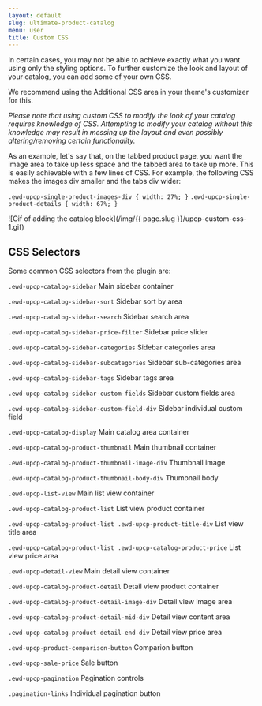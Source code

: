 ```yaml
---
layout: default
slug: ultimate-product-catalog
menu: user
title: Custom CSS
---
```

In certain cases, you may not be able to achieve exactly what you want using only the styling options. To further customize the look and layout of your catalog, you can add some of your own CSS.

We recommend using the Additional CSS area in your theme's customizer for this.

*Please note that using custom CSS to modify the look of your catalog requires knowledge of CSS. Attempting to modify your catalog without this knowledge may result in messing up the layout and even possibly altering/removing certain functionality.*

As an example, let's say that, on the tabbed product page, you want the image area to take up less space and the tabbed area to take up more. This is easily achievable with a few lines of CSS. For example, the following CSS makes the images div smaller and the tabs div wider:

`.ewd-upcp-single-product-images-div {
  width: 27%;
}`
`.ewd-upcp-single-product-details {
  width: 67%;
}`

![Gif of adding the catalog block](/img/{{ page.slug }}/upcp-custom-css-1.gif)

## CSS Selectors

Some common CSS selectors from the plugin are:

`.ewd-upcp-catalog-sidebar` Main sidebar container

`.ewd-upcp-catalog-sidebar-sort` Sidebar sort by area

`.ewd-upcp-catalog-sidebar-search` Sidebar search area

`.ewd-upcp-catalog-sidebar-price-filter` Sidebar price slider

`.ewd-upcp-catalog-sidebar-categories` Sidebar categories area

`.ewd-upcp-catalog-sidebar-subcategories` Sidebar sub-categories area

`.ewd-upcp-catalog-sidebar-tags` Sidebar tags area

`.ewd-upcp-catalog-sidebar-custom-fields` Sidebar custom fields area

`.ewd-upcp-catalog-sidebar-custom-field-div` Sidebar individual custom field

`.ewd-upcp-catalog-display` Main catalog area container

`.ewd-upcp-catalog-product-thumbnail` Main thumbnail container

`.ewd-upcp-catalog-product-thumbnail-image-div` Thumbnail image

`.ewd-upcp-catalog-product-thumbnail-body-div` Thumbnail body

`.ewd-upcp-list-view` Main list view container

`.ewd-upcp-catalog-product-list` List view product container

`.ewd-upcp-catalog-product-list .ewd-upcp-product-title-div` List view title area

`.ewd-upcp-catalog-product-list .ewd-upcp-catalog-product-price` List view price area

`.ewd-upcp-detail-view` Main detail view container

`.ewd-upcp-catalog-product-detail` Detail view product container

`.ewd-upcp-catalog-product-detail-image-div` Detail view image area

`.ewd-upcp-catalog-product-detail-mid-div` Detail view content area

`.ewd-upcp-catalog-product-detail-end-div` Detail view price area

`.ewd-upcp-product-comparison-button` Comparion button

`.ewd-upcp-sale-price` Sale button

`.ewd-upcp-pagination` Pagination controls

`.pagination-links` Individual pagination button